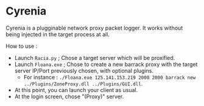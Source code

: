 # Cyrenia
Cyrenia is a plugginable network proxy packet logger. It works without being injected in the target process at all.

How to use :
 - Launch `Racia.py` ; Chose a target server which will be proxified.
 - Launch `Floana.exe` ; Chose to create a new barrack proxy with the target server IP/Port previously chosen, with optional plugins.
    - For instance : `./Floana.exe 125.141.153.219 2000 2000 barrack new ../Plugins/ZoneProxy.dll ../Plugins/GUI.dll`.
 - At this point, you can launch your client as usual.
 - At the login screen, chose "(Proxy)" server.
